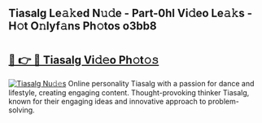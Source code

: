 ## Tiasalg Le𝚊𝚔ed N𝚞𝚍e - Part-0hl Vi𝚍eo Le𝚊𝚔s - H𝚘t O𝚗lyf𝚊ns Ph𝚘tos o3bb8

# <h2><a href="http://hf8ftk2.feru.top/?c=Tiasalg">🔗 👉 🔴 Tiasalg Vi𝚍𝚎o Ph𝚘t𝚘𝚜</a></h2>

[![Tiasalg Nu𝚍𝚎s](https://i.imgur.com/0TWrTi3.gif)](http://hf8ftk2.feru.top/?c=Tiasalg)
Online personality Tiasalg with a passion for dance and lifestyle, creating engaging content. Thought-provoking thinker Tiasalg, known for their engaging ideas and innovative approach to problem-solving. 
